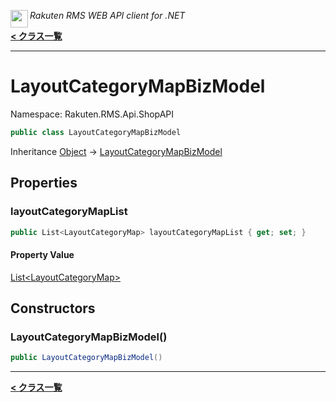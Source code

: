 <img align="left" style="height: 2em;" src="https://webservice.rakuten.co.jp/favicon.ico"><em>Rakuten RMS WEB API client for .NET</em>

[**< クラス一覧**](./)
- - -

# LayoutCategoryMapBizModel

Namespace: Rakuten.RMS.Api.ShopAPI

```csharp
public class LayoutCategoryMapBizModel
```

Inheritance [Object](https://docs.microsoft.com/en-us/dotnet/api/system.object) → [LayoutCategoryMapBizModel](./rakuten.rms.api.shopapi.layoutcategorymapbizmodel)

## Properties

### <a id="properties-layoutcategorymaplist"/>**layoutCategoryMapList**

```csharp
public List<LayoutCategoryMap> layoutCategoryMapList { get; set; }
```

#### Property Value

[List&lt;LayoutCategoryMap&gt;](https://docs.microsoft.com/en-us/dotnet/api/system.collections.generic.list-1)<br>

## Constructors

### <a id="constructors-.ctor"/>**LayoutCategoryMapBizModel()**

```csharp
public LayoutCategoryMapBizModel()
```


- - -
[**< クラス一覧**](./)
